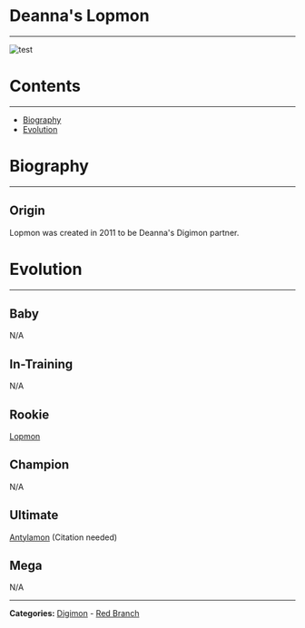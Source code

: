 # Deanna's Lopmon
-----
![test]({{site.baseurl}}/wiki/resources/Lopmon.png)

# Contents
-----

- [Biography](#biography)
- [Evolution](#evolution)

# Biography
-----

## Origin
Lopmon was created in 2011 to be Deanna's Digimon partner.

# Evolution
-----

## Baby  
N/A

## In-Training  
N/A

## Rookie
[Lopmon](http://www.wikimon.net/lopmon)  

## Champion
N/A

## Ultimate
[Antylamon](http://www.wikimon.net/Antylamon) (Citation needed)  

## Mega
N/A

-----

**Categories:** [Digimon](../categories/Digimon) - [Red Branch](../categories/Red_Branch)

